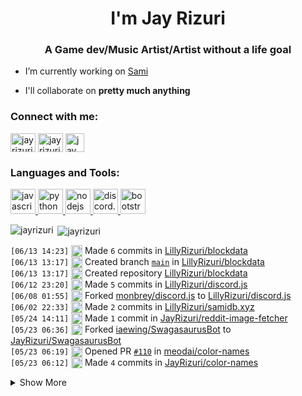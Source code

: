 <h1 align="center">I'm Jay Rizuri</h1>
<h3 align="center">A Game dev/Music Artist/Artist without a life goal</h3>

- I’m currently working on [Sami](https://samidb.xyz/)

- I'll collaborate on **pretty much anything**

<p align="left">
<h3 align="left">Connect with me:</h3>
<a href="https://twitter.com/jayrizuri" target="blank"><img align="center" src="https://cdn.jsdelivr.net/npm/simple-icons@3.0.1/icons/twitter.svg" alt="jayrizuri" height="30" width="40" /></a>
<a href="https://www.youtube.com/c/jayrizuri" target="blank"><img align="center" src="https://cdn.jsdelivr.net/npm/simple-icons@3.0.1/icons/youtube.svg" alt="jay rizuri" height="30" width="40" /></a>
<a href="https://www.youtube.com/c/jayrizuri" target="blank"><img align="center" src="https://www.iconfinder.com/data/icons/logos-brands-5/24/discord-512.png" alt="jay rizuri" height="30" width="30" /></a>
</p>

<h3 align="left">
  Languages and Tools:
</h3>
<p align="left">
  <a href="https://developer.mozilla.org/en-US/docs/Web/JavaScript" target="_blank">
    <img src="https://upload.wikimedia.org/wikipedia/commons/6/6a/JavaScript-logo.png" alt="javascript" width="40" height="40"/>
  </a>
  <a href="https://www.python.org" target="_blank">
    <img src="http://clipart-library.com/images_k/python-logo-transparent/python-logo-transparent-5.png" alt="python" width="40" height="40"/>
  </a>
  <a href="https://nodejs.org" target="_blank">
    <img src="https://nodejs.org/static/images/logo-hexagon.png" alt="nodejs" width="40" height="40"/>
  </a>
  <a href="https://discord.js.org" target="_blank"> <img src="https://discord.js.org/static/logo-square.png" alt="discord.js" width="40" height="40"/>
  </a>
  <a href="https://getbootstrap.com" target="_blank">
    <img src="https://cdn.freebiesupply.com/logos/large/2x/bootstrap-4-logo-png-transparent.png" alt="bootstrap" width="40" height="40"/>
  </a>
</p>
<p><img align="left" src="https://github-readme-stats.vercel.app/api/top-langs/?username=jayrizuri&theme=nord&layout=compact" alt="jayrizuri" /></p>

<p>&nbsp;<img align="center" src="https://github-readme-stats.vercel.app/api?username=jayrizuri&theme=nord&show_icons=true" alt="jayrizuri" /></p>

 <!--START_SECTION:activity-->
`[06/13 14:23]` <img alt="📝" src="https://github.com/cheesits456/github-activity-readme/raw/master/icons/commit.png" align="top" height="18"> Made `6` commits in [LillyRizuri/blockdata](https://github.com/LillyRizuri/blockdata)  
`[06/13 13:17]` <img alt="📂" src="https://github.com/cheesits456/github-activity-readme/raw/master/icons/create-branch.png" align="top" height="18"> Created branch [`main`](https://github.com/LillyRizuri/blockdata/tree/main) in [LillyRizuri/blockdata](https://github.com/LillyRizuri/blockdata)  
`[06/13 13:17]` <img alt="➕" src="https://github.com/cheesits456/github-activity-readme/raw/master/icons/create-repo.png" align="top" height="18"> Created repository [LillyRizuri/blockdata](https://github.com/LillyRizuri/blockdata)  
`[06/12 23:20]` <img alt="📝" src="https://github.com/cheesits456/github-activity-readme/raw/master/icons/commit.png" align="top" height="18"> Made `5` commits in [LillyRizuri/discord.js](https://github.com/LillyRizuri/discord.js)  
`[06/08 01:55]` <img alt="🍴" src="https://github.com/cheesits456/github-activity-readme/raw/master/icons/fork.png" align="top" height="18"> Forked [monbrey/discord.js](https://github.com/monbrey/discord.js) to [LillyRizuri/discord.js](https://github.com/LillyRizuri/discord.js)  
`[06/02 22:33]` <img alt="📝" src="https://github.com/cheesits456/github-activity-readme/raw/master/icons/commit.png" align="top" height="18"> Made `2` commits in [LillyRizuri/samidb.xyz](https://github.com/LillyRizuri/samidb.xyz)  
`[05/24 14:11]` <img alt="📝" src="https://github.com/cheesits456/github-activity-readme/raw/master/icons/commit.png" align="top" height="18"> Made `1` commit in [JayRizuri/reddit-image-fetcher](https://github.com/JayRizuri/reddit-image-fetcher)  
`[05/23 06:36]` <img alt="🍴" src="https://github.com/cheesits456/github-activity-readme/raw/master/icons/fork.png" align="top" height="18"> Forked [iaewing/SwagasaurusBot](https://github.com/iaewing/SwagasaurusBot) to [JayRizuri/SwagasaurusBot](https://github.com/JayRizuri/SwagasaurusBot)  
`[05/23 06:19]` <img alt="✅" src="https://github.com/cheesits456/github-activity-readme/raw/master/icons/pr-open.png" align="top" height="18"> Opened PR [`#110`](https://github.com//meodai/color-names/pull/110 'feat(colors): adds 4 colors') in [meodai/color-names](https://github.com/meodai/color-names)  
`[05/23 06:12]` <img alt="📝" src="https://github.com/cheesits456/github-activity-readme/raw/master/icons/commit.png" align="top" height="18"> Made `4` commits in [JayRizuri/color-names](https://github.com/JayRizuri/color-names)  

<details><summary>Show More</summary>

`[05/23 04:20]` <img alt="🍴" src="https://github.com/cheesits456/github-activity-readme/raw/master/icons/fork.png" align="top" height="18"> Forked [meodai/color-names](https://github.com/meodai/color-names) to [JayRizuri/color-names](https://github.com/JayRizuri/color-names)  
`[05/23 03:27]` <img alt="📝" src="https://github.com/cheesits456/github-activity-readme/raw/master/icons/commit.png" align="top" height="18"> Made `18` commits in [JayRizuri/samidb.xyz](https://github.com/JayRizuri/samidb.xyz)  
`[04/23 21:45]` <img alt="📝" src="https://github.com/cheesits456/github-activity-readme/raw/master/icons/commit.png" align="top" height="18"> Made `1` commit in [JayRizuri/jayrizuri.github.io](https://github.com/JayRizuri/jayrizuri.github.io)  
`[04/22 19:23]` <img alt="📝" src="https://github.com/cheesits456/github-activity-readme/raw/master/icons/commit.png" align="top" height="18"> Made `32` commits in [JayRizuri/jayrizuri.gay](https://github.com/JayRizuri/jayrizuri.gay)  
`[04/22 12:44]` <img alt="📂" src="https://github.com/cheesits456/github-activity-readme/raw/master/icons/create-branch.png" align="top" height="18"> Created branch [`main`](https://github.com/JayRizuri/jayrizuri.gay/tree/main) in [JayRizuri/jayrizuri.gay](https://github.com/JayRizuri/jayrizuri.gay)  
`[04/22 12:44]` <img alt="➕" src="https://github.com/cheesits456/github-activity-readme/raw/master/icons/create-repo.png" align="top" height="18"> Created repository [JayRizuri/jayrizuri.gay](https://github.com/JayRizuri/jayrizuri.gay)  
`[04/16 18:04]` <img alt="📝" src="https://github.com/cheesits456/github-activity-readme/raw/master/icons/commit.png" align="top" height="18"> Made `1` commit in [JayRizuri/samidb.xyz](https://github.com/JayRizuri/samidb.xyz)  
`[04/16 17:25]` <img alt="📝" src="https://github.com/cheesits456/github-activity-readme/raw/master/icons/commit.png" align="top" height="18"> Made `5` commits in [JayRizuri/discord.js](https://github.com/JayRizuri/discord.js)  
`[04/16 16:57]` <img alt="🍴" src="https://github.com/cheesits456/github-activity-readme/raw/master/icons/fork.png" align="top" height="18"> Forked [discordjs/discord.js](https://github.com/discordjs/discord.js) to [JayRizuri/discord.js](https://github.com/JayRizuri/discord.js)  
`[04/16 12:59]` <img alt="📝" src="https://github.com/cheesits456/github-activity-readme/raw/master/icons/commit.png" align="top" height="18"> Made `1` commit in [JayRizuri/jayrizuri.github.io](https://github.com/JayRizuri/jayrizuri.github.io)  
`[04/15 19:30]` <img alt="📝" src="https://github.com/cheesits456/github-activity-readme/raw/master/icons/commit.png" align="top" height="18"> Made `2` commits in [JayRizuri/cdn.samidb.xyz](https://github.com/JayRizuri/cdn.samidb.xyz)  
`[04/15 19:00]` <img alt="📝" src="https://github.com/cheesits456/github-activity-readme/raw/master/icons/commit.png" align="top" height="18"> Made `1` commit in [JayRizuri/samidb.xyz](https://github.com/JayRizuri/samidb.xyz)  
`[04/15 18:59]` <img alt="❌" src="https://github.com/cheesits456/github-activity-readme/raw/master/icons/delete.png" align="top" height="18"> Deleted `new` from [JayRizuri/samidb.xyz](https://github.com/JayRizuri/samidb.xyz)  
`[04/15 18:59]` <img alt="📂" src="https://github.com/cheesits456/github-activity-readme/raw/master/icons/create-branch.png" align="top" height="18"> Created branch [`master`](https://github.com/JayRizuri/samidb.xyz/tree/master) in [JayRizuri/samidb.xyz](https://github.com/JayRizuri/samidb.xyz)  
`[04/15 18:59]` <img alt="❌" src="https://github.com/cheesits456/github-activity-readme/raw/master/icons/delete.png" align="top" height="18"> Deleted `master` from [JayRizuri/samidb.xyz](https://github.com/JayRizuri/samidb.xyz)  
`[04/15 18:59]` <img alt="📂" src="https://github.com/cheesits456/github-activity-readme/raw/master/icons/create-branch.png" align="top" height="18"> Created branch [`old`](https://github.com/JayRizuri/samidb.xyz/tree/old) in [JayRizuri/samidb.xyz](https://github.com/JayRizuri/samidb.xyz)  
`[04/15 18:54]` <img alt="📝" src="https://github.com/cheesits456/github-activity-readme/raw/master/icons/commit.png" align="top" height="18"> Made `6` commits in [JayRizuri/samidb.xyz](https://github.com/JayRizuri/samidb.xyz)  
`[04/15 18:17]` <img alt="📂" src="https://github.com/cheesits456/github-activity-readme/raw/master/icons/create-branch.png" align="top" height="18"> Created branch [`new`](https://github.com/JayRizuri/samidb.xyz/tree/new) in [JayRizuri/samidb.xyz](https://github.com/JayRizuri/samidb.xyz)  
`[04/14 15:42]` <img alt="📝" src="https://github.com/cheesits456/github-activity-readme/raw/master/icons/commit.png" align="top" height="18"> Made `1` commit in [JayRizuri/samidb.xyz](https://github.com/JayRizuri/samidb.xyz)  
`[04/13 14:20]` <img alt="📝" src="https://github.com/cheesits456/github-activity-readme/raw/master/icons/commit.png" align="top" height="18"> Made `1` commit in [JayRizuri/cdn.samidb.xyz](https://github.com/JayRizuri/cdn.samidb.xyz)  
`[04/09 21:51]` <img alt="📝" src="https://github.com/cheesits456/github-activity-readme/raw/master/icons/commit.png" align="top" height="18"> Made `1` commit in [JayRizuri/jayrizuri.github.io](https://github.com/JayRizuri/jayrizuri.github.io)  

</details>
<!--END_SECTION:activity-->
